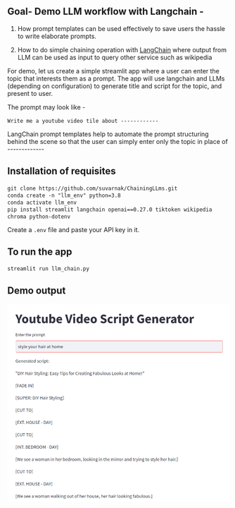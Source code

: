 ## Goal- Demo LLM workflow with Langchain -

1. How  prompt templates can be used effectively to save users the hassle to write elaborate prompts.

2. How to do simple chaining operation with [LangChain](https://python.langchain.com/en/latest/index.html) where output from LLM can be used as input to query other service such as wikipedia

 
For demo, let us create a simple streamlit app where a user can enter the topic that interests them as a prompt. The app will use langchain and LLMs (depending on configuration) to generate title and script for the topic, and present to user. 

The prompt may look like -

```
Write me a youtube video tile about ------------
```

LangChain prompt templates help to automate the prompt structuring behind the scene so that the user can simply enter only the topic in place of  -------------


## Installation of requisites

```
git clone https://github.com/suvarnak/ChainingLLms.git
conda create -n "llm_env" python=3.8
conda activate llm_env
pip install streamlit langchain openai==0.27.0 tiktoken wikipedia chroma python-dotenv
```
Create a `.env` file and paste your API key in it.

## To run the app
```
streamlit run llm_chain.py

```

## Demo output 

![Simple Chaining with Langchain](imgs/langchain_demo.png)

